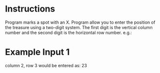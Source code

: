 # Instructions
Program marks a spot with an X.
Program allow you to enter the position of the treasure using a two-digit system. The first digit is the vertical column number and the second digit is the horizontal row number. e.g.:
# Example Input 1
column 2, row 3 would be entered as:
 23

